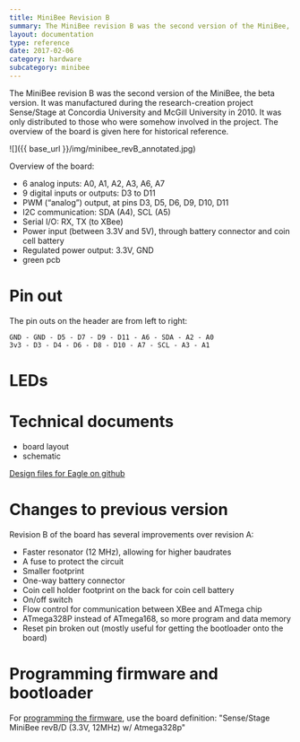 ```yaml
---
title: MiniBee Revision B
summary: The MiniBee revision B was the second version of the MiniBee, the beta version. It was manufactured during the research-creation project Sense/Stage at Concordia University and McGill University in 2010.
layout: documentation
type: reference
date: 2017-02-06
category: hardware
subcategory: minibee
---
```


The MiniBee revision B was the second version of the MiniBee, the beta version. It was manufactured during the research-creation project Sense/Stage at Concordia University and McGill University in 2010. It was only distributed to those who were somehow involved in the project. The overview of the board is given here for historical reference.

![]({{ base_url }}/img/minibee_revB_annotated.jpg)


Overview of the board:

* 6 analog inputs: A0, A1, A2, A3, A6, A7
* 9 digital inputs or outputs: D3 to D11
* PWM (“analog”) output, at pins D3, D5, D6, D9, D10, D11
* I2C communication: SDA (A4), SCL (A5)
* Serial I/O: RX, TX (to XBee)
* Power input (between 3.3V and 5V), through battery connector and coin cell battery
* Regulated power output: 3.3V, GND
* green pcb

# Pin out

The pin outs on the header are from left to right:

    GND - GND - D5 - D7 - D9 - D11 - A6 - SDA - A2 - A0
    3v3 - D3 - D4 - D6 - D8 - D10 - A7 - SCL - A3 - A1

# LEDs

# Technical documents

* board layout
* schematic


[Design files for Eagle on github](https://github.com/sensestage/minibee_hardware/tree/master/minibee/revB)

# Changes to previous version

Revision B of the board has several improvements over revision A:

* Faster resonator (12 MHz), allowing for higher baudrates
* A fuse to protect the circuit
* Smaller footprint
* One-way battery connector
* Coin cell holder footprint on the back for coin cell battery
* On/off switch
* Flow control for communication between XBee and ATmega chip
* ATmega328P instead of ATmega168, so more program and data memory
* Reset pin broken out (mostly useful for getting the bootloader onto the board)


# Programming firmware and bootloader

For [programming the firmware]({{base_url}}/minibee/programming-firmware-with-the-arduino-ide), use the board definition: "Sense/Stage MiniBee revB/D (3.3V, 12MHz) w/ Atmega328p"
